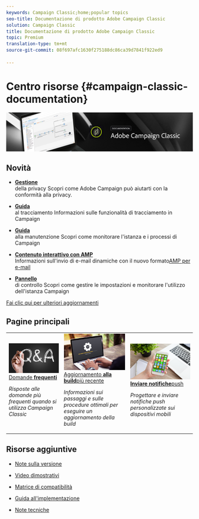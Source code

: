 ```yaml
---
keywords: Campaign Classic;home;popular topics
seo-title: Documentazione di prodotto Adobe Campaign Classic
solution: Campaign Classic
title: Documentazione di prodotto Adobe Campaign Classic
topic: Premium
translation-type: tm+mt
source-git-commit: 08f697afc1630f275188dc86ca39d7841f922ed9

---
```



# Centro risorse {#campaign-classic-documentation}

![](platform/using/assets/do-not-localize/banner_acc_doc.jpg)

## Novità

* **[Gestione](https://helpx.adobe.com/campaign/kb/campaign-privacy.html)**<br/>della privacy Scopri come Adobe Campaign può aiutarti con la conformità alla privacy.

* **[Guida](https://helpx.adobe.com/campaign/kb/acc-tracking.html)**<br/>al tracciamento Informazioni sulle funzionalità di tracciamento in Campaign

* **[Guida](https://helpx.adobe.com/campaign/kb/acc-maintenance.html)**<br/>alla manutenzione Scopri come monitorare l&#39;istanza e i processi di Campaign

* **[Contenuto interattivo con AMP](delivery/using/defining-interactive-content.md)**<br/>Informazioni sull&#39;invio di e-mail dinamiche con il nuovo formato[AMP per e-mail](https://amp.dev/about/email/)

* **[Pannello](https://docs.adobe.com/content/help/en/control-panel/using/control-panel-home.html)**<br/>di controllo Scopri come gestire le impostazioni e monitorare l&#39;utilizzo dell&#39;istanza Campaign

[Fai clic qui per ulteriori aggiornamenti](/help/rn/using/documentation-updates.md)

## Pagine principali

<table>
<tr>
  <td>
    <a href="platform/using/common-questions.md">
      <img alt="Domande frequenti" src="platform/using/assets/FAQ.png"/>
    </a>
    <div>
      <a href="platform/using/common-questions.md">
    Domande <strong>frequenti</strong></a>
    </div>
    <p>
    <em>Risposte alle domande più frequenti quando si utilizza Campaign Classic</em>
    <p>
  </td>
   <td>
    <a href="https://docs.campaign.adobe.com/doc/AC/getting_started/EN/buildUpgrade.html">
      <img alt="Aggiornamento build" src="platform/using/assets/upgrade.png" />
    </a>
    <div>
      <a href="https://docs.campaign.adobe.com/doc/AC/getting_started/EN/buildUpgrade.html">
    Aggiornamento <strong>alla build</strong>più recente </a>
    </div>
    <p>
    <em>Informazioni sui passaggi e sulle procedure ottimali per eseguire un aggiornamento della build</em>
    <p>
  </td>
  <td>
    <a href="delivery/using/creating-notifications.md">
       <img alt="Notifiche push" src="platform/using/assets/push.png" />
    </a>
    <div>
       <a href="delivery/using/creating-notifications.md">
    <strong>Inviare notifiche</strong>push </a>
    </div>
    <p>
    <em>Progettare e inviare notifiche push personalizzate sui dispositivi mobili</em>
    <p>
  </td>
</tr>
</table>


## Risorse aggiuntive

* [Note sulla versione](/help/rn/using/latest-release.md)

* [Video dimostrativi](https://docs.adobe.com/content/help/en/campaign-learn/campaign-classic-tutorials/overview.html)

* [Matrice di compatibilità](https://helpx.adobe.com/campaign/kb/compatibility-matrix.html)

* [Guida all&#39;implementazione](https://helpx.adobe.com/campaign/kb/acc-implementation.html)

* [Note tecniche](https://helpx.adobe.com/campaign/kb/article-list.html)
